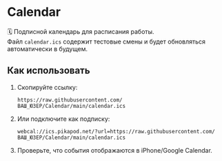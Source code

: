 # Calendar

🗓 Подписной календарь для расписания работы.  
Файл `calendar.ics` содержит тестовые смены и будет обновляться автоматически в будущем.

## Как использовать

1. Скопируйте ссылку:
   ```
   https://raw.githubusercontent.com/ВАШ_ЮЗЕР/Calendar/main/calendar.ics
   ```

2. Или подключите как подписку:
   ```
   webcal://ics.pikapod.net/?url=https://raw.githubusercontent.com/ВАШ_ЮЗЕР/Calendar/main/calendar.ics
   ```

3. Проверьте, что события отображаются в iPhone/Google Calendar.
